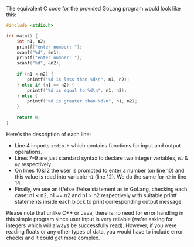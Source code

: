 The equivalent C code for the provided GoLang program would look like this:

```c
#include <stdio.h>

int main() {
    int n1, n2;
    printf("enter number: ");
    scanf("%d", &n1);
    printf("enter number: ");
    scanf("%d", &n2);
    
    if (n1 < n2) {
        printf("%d is less than %d\n", n1, n2);
    } else if (n1 == n2) {
        printf("%d is equal to %d\n", n1, n2);
    } else {
        printf("%d is greater than %d\n", n1, n2);
    }
    
    return 0;
}
```
Here's the description of each line:
- Line 4 imports `stdio.h` which contains functions for input and output operations.
- Lines 7–9 are just standard syntax to declare two integer variables, `n1` & `n2` respectively.
- On lines 10&12 the user is prompted to enter a number (on line 10) and this value is read into variable `n1` (line 12). We do the same for `n2` in line 14.
- Finally, we use an if/else if/else statement as in GoLang, checking each case: n1 < n2, n1 == n2 and n1 > n2 respectively with suitable printf statements inside each block to print corresponding output message. 

Please note that unlike C++ or Java, there is no need for error handling in this simple program since user input is very reliable (we're asking for integers which will always be successfully read). However, if you were reading floats or any other types of data, you would have to include error checks and it could get more complex.


